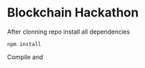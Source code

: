 # Blockchain Hackathon

After clonning repo install all dependencies

```shell
npm install
```

Compile and 
